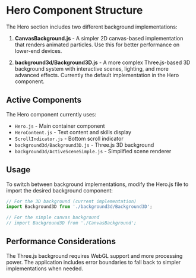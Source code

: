 # Hero Component Structure

The Hero section includes two different background implementations:

1. **CanvasBackground.js** - A simpler 2D canvas-based implementation that renders animated
   particles. Use this for better performance on lower-end devices.

2. **background3d/Background3D.js** - A more complex Three.js-based 3D background system with
   interactive scenes, lighting, and more advanced effects. Currently the default implementation
   in the Hero component.

## Active Components

The Hero component currently uses:
- `Hero.js` - Main container component
- `HeroContent.js` - Text content and skills display
- `ScrollIndicator.js` - Bottom scroll indicator
- `background3d/Background3D.js` - Three.js 3D background
- `background3d/ActiveSceneSimple.js` - Simplified scene renderer

## Usage

To switch between background implementations, modify the Hero.js file to import the
desired background component:

```javascript
// For the 3D background (current implementation)
import Background3D from './background3d/Background3D';

// For the simple canvas background
// import Background3D from './CanvasBackground';
```

## Performance Considerations

The Three.js background requires WebGL support and more processing power. The application
includes error boundaries to fall back to simpler implementations when needed.
